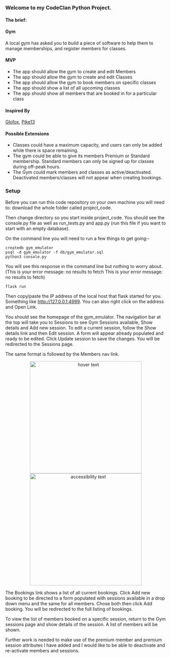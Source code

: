 ### Welcome to my CodeClan Python Project.

#### The brief:

#### Gym

A local gym has asked you to build a piece of software to help them to manage memberships, and register members for classes.

#### MVP

- The app should allow the gym to create and edit Members
- The app should allow the gym to create and edit Classes
- The app should allow the gym to book members on specific classes
- The app should show a list of all upcoming classes
- The app should show all members that are booked in for a particular class

#### Inspired By

[Glofox](https://www.glofox.com/club-solution/), [Pike13](https://www.pike13.com/pike13-scheduling-software-demo)

#### Possible Extensions

- Classes could have a maximum capacity, and users can only be added while there is space remaining.
- The gym could be able to give its members Premium or Standard membership. Standard members can only be signed up for classes during off-peak hours.
- The Gym could mark members and classes as active/deactivated. Deactivated members/classes will not appear when creating bookings.

### Setup

Before you can run this code repository on your own machine you will need to:
download the whole folder called project_code.

Then change directory so you start inside project_code. You should see the console.py file as well as run_tests.py and app.py (run this file if you want to start with an empty database).

On the command line you will need to run a few things to get going:-

```
createdb gym_emulator
psql -d gym_emulator -f db/gym_emulator.sql
python3 console.py
```

You will see this response in the command line but nothing to worry about.
    (This is your error message:  no results to fetch
     This is your error message:  no results to fetch)

```flask run```

Then copy/paste the IP address of the local host that flask started for you. Something like http://127.0.0.1:4999. You can also right click on the address and Open Link.

You should see the homepage of the gym_emulator. The navigation bar at the top will take you to Sessions to see Gym Sessions available, Show details and Add new session. To edit a current session, follow the Show details link and then Edit session. A form will appear already populated and ready to be edited. Click Update session to save the changes. You will be redirected to the Sessions page.

The same format is followed by the Members nav link.

<p align="center">
  <img src="https://github.com/bjentwistle/wk5_Gym_members_project/blob/main/Screenshot.png" width="350" title="hover text">
      <img src="https://github.com/bjentwistle/wk5_Gym_members_project/blob/main/Screenshot.png" width="350" alt="accessibility text">
</p>


The Bookings link shows a list of all current bookings. Click Add new booking to be directed to a form populated with sessions available in a drop down menu and the same for all members. Chose both then click Add booking. You will be redirected to the full listing of bookings.

To view the list of members booked on a specific session, return to the Gym sessions page and show details of the session. A list of members will be shown.

Further work is needed to make use of the premium member and premium session attributes I have added and I would like to be able to deactivate and re-activate members and sessions.
